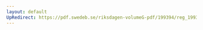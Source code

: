 ```yaml
---
layout: default
UpRedirect: https://pdf.swedeb.se/riksdagen-volumeG-pdf/199394/reg_199394/reg_199394_0188.pdf
---
```

